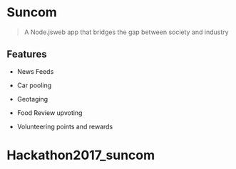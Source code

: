 # Suncom

> A Node.jsweb app that bridges the gap between  society and industry

## Features

* News Feeds

* Car pooling

* Geotaging

* Food Review upvoting

* Volunteering points and rewards


# Hackathon2017_suncom
